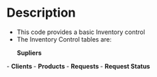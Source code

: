 # Description
- This code provides a basic Inventory control
- The Inventory Control tables are:
<ul> <b> Supliers </b></ul>
- <b> Clients </b>
- <b> Products </b>
- <b> Requests </b>
- <b> Request Status </b>
